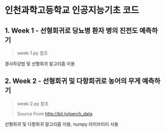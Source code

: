 # 인천과학고등학교 인공지능기초 코드
## 1. Week 1 - 선형회귀로 당뇨병 환자 병의 진전도 예측하기
> week-1.py 참조

경사하강법 및 선형회귀 알고리즘 이용

## 2. Week 2 - 선형회귀 및 다항회귀로 농어의 무게 예측하기
> week-2.py 참조
> 
> Source From http://bit.ly/perch_data

선형회귀 및 다항회귀 알고리즘 이용, numpy 라이브러리 사용